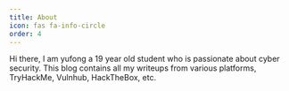 ```yaml
---
title: About
icon: fas fa-info-circle
order: 4
---
```



Hi there, I am yufong a 19 year old student who is passionate about cyber security. This blog contains all my writeups from various platforms, TryHackMe, Vulnhub, HackTheBox, etc.


<style>
div.a {
  position: relative;
  left: -5px;
  

}
    
div.b {
  position: relative;
  left: 25px;
  

}
</style>
<div class="a">
    <script src="https://tryhackme.com/badge/663816"></script>
</div>
<div class="b">
    <script src="https://www.hackthebox.eu/badge/834331"></script>
</div>

